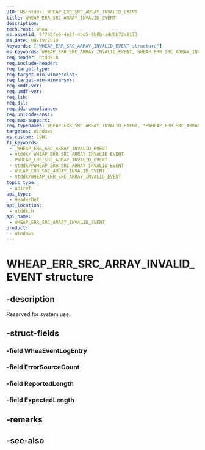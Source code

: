 ```yaml
---
UID: NS:ntddk._WHEAP_ERR_SRC_ARRAY_INVALID_EVENT
title: WHEAP_ERR_SRC_ARRAY_INVALID_EVENT
description: 
tech.root: whea
ms.assetid: 9f768fe6-4e3f-4bc5-9b8b-add0b72a8173
ms.date: 08/19/2019
keywords: ["WHEAP_ERR_SRC_ARRAY_INVALID_EVENT structure"]
ms.keywords: WHEAP_ERR_SRC_ARRAY_INVALID_EVENT, WHEAP_ERR_SRC_ARRAY_INVALID_EVENT, *PWHEAP_ERR_SRC_ARRAY_INVALID_EVENT,
req.header: ntddk.h
req.include-header: 
req.target-type: 
req.target-min-winverclnt: 
req.target-min-winversvr: 
req.kmdf-ver: 
req.umdf-ver: 
req.lib: 
req.dll: 
req.ddi-compliance: 
req.unicode-ansi: 
req.max-support: 
req.typenames: WHEAP_ERR_SRC_ARRAY_INVALID_EVENT, *PWHEAP_ERR_SRC_ARRAY_INVALID_EVENT
targetos: Windows
ms.custom: 19H1
f1_keywords:
 - _WHEAP_ERR_SRC_ARRAY_INVALID_EVENT
 - ntddk/_WHEAP_ERR_SRC_ARRAY_INVALID_EVENT
 - PWHEAP_ERR_SRC_ARRAY_INVALID_EVENT
 - ntddk/PWHEAP_ERR_SRC_ARRAY_INVALID_EVENT
 - WHEAP_ERR_SRC_ARRAY_INVALID_EVENT
 - ntddk/WHEAP_ERR_SRC_ARRAY_INVALID_EVENT
topic_type:
 - apiref
api_type:
 - HeaderDef
api_location:
 - ntddk.h
api_name:
 - WHEAP_ERR_SRC_ARRAY_INVALID_EVENT
product:
 - Windows
---
```


# WHEAP_ERR_SRC_ARRAY_INVALID_EVENT structure


## -description

Reserved for system use.

## -struct-fields

### -field WheaEventLogEntry

### -field ErrorSourceCount

### -field ReportedLength

### -field ExpectedLength

## -remarks

## -see-also

